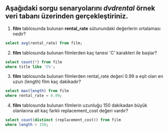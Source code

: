 
## Aşağıdaki sorgu senaryolarını ***dvdrental*** örnek veri tabanı üzerinden gerçekleştiriniz.

1) **film** tablosunda bulunan **rental_rate** sütunundaki değerlerin ortalaması nedir?

```sql
select avg(rental_rate) from film;
 ```

2) **film** tablosunda bulunan filmlerden kaç tanesi 'C' karakteri ile başlar?

```sql 
select count(*) from film
where title like 'C%';
```

3) **film** tablosunda bulunan filmlerden rental_rate değeri 0.99 a eşit olan en uzun (length) film kaç dakikadır?

```sql 
select max(length) from film
where rental_rate = 0.99;
```
4) **film** tablosunda bulunan filmlerin uzunluğu 150 dakikadan büyük olanlarına ait kaç farklı replacement_cost değeri vardır?

```sql 
select count(distinct (replacement_cost)) from film 
where length > 150;
```

